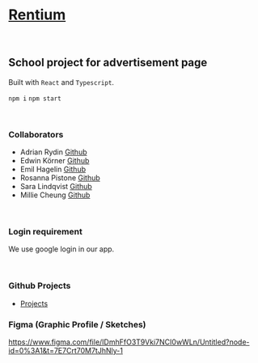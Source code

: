 # [Rentium](https://github.com/empafrontend/Rentium)

<br>

## School project for advertisement page

Built with `React` and `Typescript`.

`npm i`
`npm start`

<br>

### Collaborators

- Adrian Rydin [Github](https://github.com/AdrianRydin)
- Edwin Körner [Github](https://github.com/EdwinKorner)
- Emil Hagelin [Github](https://github.com/empafrontend)
- Rosanna Pistone [Github](https://github.com/rosannapistone)
- Sara Lindqvist [Github](https://github.com/saralindqvist)
- Millie Cheung [Github](https://github.com/millie-wy)

<br>

### Login requirement
We use google login in our app.

<br>

### Github Projects

- [Projects](https://github.com/users/empafrontend/projects/1)

### Figma (Graphic Profile / Sketches)

https://www.figma.com/file/IDmhFfO3T9Vki7NCI0wWLn/Untitled?node-id=0%3A1&t=7E7Crt70M7tJhNly-1
